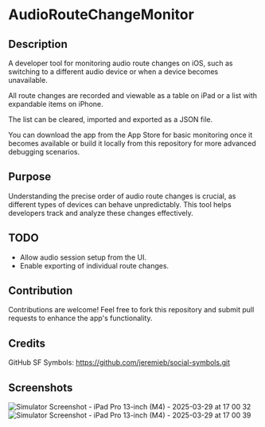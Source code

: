 # AudioRouteChangeMonitor

## Description

A developer tool for monitoring audio route changes on iOS, such as switching to a different audio device or when a device becomes unavailable.

All route changes are recorded and viewable as a table on iPad or a list with expandable items on iPhone.

The list can be cleared, imported and exported as a JSON file. 

You can download the app from the App Store for basic monitoring once it becomes available or build it locally from this repository for more advanced debugging scenarios.

## Purpose

Understanding the precise order of audio route changes is crucial, as different types of devices can behave unpredictably. This tool helps developers track and analyze these changes effectively.

## TODO

 - Allow audio session setup from the UI.
 - Enable exporting of individual route changes.

## Contribution

Contributions are welcome! Feel free to fork this repository and submit pull requests to enhance the app's functionality.

## Credits

GitHub SF Symbols: https://github.com/jeremieb/social-symbols.git

## Screenshots

![Simulator Screenshot - iPad Pro 13-inch (M4) - 2025-03-29 at 17 00 32](https://github.com/user-attachments/assets/98808b4e-575e-426c-b49d-d227373a012c)
![Simulator Screenshot - iPad Pro 13-inch (M4) - 2025-03-29 at 17 00 39](https://github.com/user-attachments/assets/b0e1c72e-52f9-4f1e-b4df-786a7d474492)
